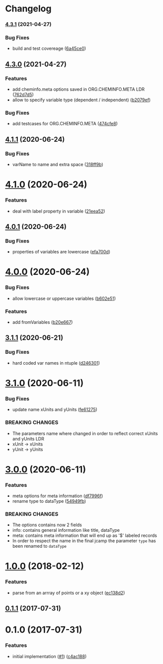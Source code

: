 # Changelog

### [4.3.1](https://www.github.com/cheminfo/convert-to-jcamp/compare/v4.3.0...v4.3.1) (2021-04-27)


### Bug Fixes

* build and test covereage ([6a45ce0](https://www.github.com/cheminfo/convert-to-jcamp/commit/6a45ce06fa51f7961413d95f1798f26cd1aeeda9))

## [4.3.0](https://github.com/cheminfo-js/convert-to-jcamp/compare/v4.1.1...v4.3.0) (2021-04-27)


### Features

* add cheminfo.meta options saved in ORG.CHEMINFO.META LDR ([762d7d5](https://github.com/cheminfo-js/convert-to-jcamp/commit/762d7d5655b375b4b6a21ae3536a058fa67f2047))
* allow to specify variable type (dependent / independent) ([b2079ef](https://github.com/cheminfo-js/convert-to-jcamp/commit/b2079ef1f9512bba7eee749f086f939986e5a26a))


### Bug Fixes

* add testcases for ORG.CHEMINFO.META ([474cfe8](https://github.com/cheminfo-js/convert-to-jcamp/commit/474cfe8ba58555e04e2191fb4cf8ade32ff31950))

## [4.1.1](https://github.com/cheminfo-js/convert-to-jcamp/compare/v4.1.0...v4.1.1) (2020-06-24)


### Bug Fixes

* varName to name and extra space ([318ff9b](https://github.com/cheminfo-js/convert-to-jcamp/commit/318ff9b0e143922db7d076f0bb56ec58acb26de2))



# [4.1.0](https://github.com/cheminfo-js/convert-to-jcamp/compare/v4.0.1...v4.1.0) (2020-06-24)


### Features

* deal with label property in variable ([21eea52](https://github.com/cheminfo-js/convert-to-jcamp/commit/21eea52537234dbc9b5c6401b303a19aaab7a9f9))



## [4.0.1](https://github.com/cheminfo-js/convert-to-jcamp/compare/v4.0.0...v4.0.1) (2020-06-24)


### Bug Fixes

* properties of variables are lowercase ([efa700d](https://github.com/cheminfo-js/convert-to-jcamp/commit/efa700d16dd8e64a59c09d6522014d9377e593e4))



# [4.0.0](https://github.com/cheminfo-js/convert-to-jcamp/compare/v3.1.1...v4.0.0) (2020-06-24)


### Bug Fixes

* allow lowercase or uppercase variables ([b602e51](https://github.com/cheminfo-js/convert-to-jcamp/commit/b602e51a3ceb967f0c6db8e9af89d7b19e13ad6c))


### Features

* add fromVariables ([b20e667](https://github.com/cheminfo-js/convert-to-jcamp/commit/b20e6678d1cde72c4c07cbcb42b9e651f827d62f))



## [3.1.1](https://github.com/cheminfo-js/convert-to-jcamp/compare/v3.1.0...v3.1.1) (2020-06-21)


### Bug Fixes

* hard coded var names in ntuple ([d246301](https://github.com/cheminfo-js/convert-to-jcamp/commit/d24630137c13fbc3b42aea07ab5004ed92430390))



# [3.1.0](https://github.com/cheminfo-js/convert-to-jcamp/compare/v3.0.0...v3.1.0) (2020-06-11)


### Bug Fixes

* update name xUnits and yUnits ([fe61275](https://github.com/cheminfo-js/convert-to-jcamp/commit/fe612753da6690137af0ea8a7da6591f72537170))


### BREAKING CHANGES

* The parameters name where changed in order to reflect correct
xUnits and yUnits LDR
* xUnit -> xUnits
* yUnit -> yUnits



# [3.0.0](https://github.com/cheminfo-js/convert-to-jcamp/compare/v2.0.1...v3.0.0) (2020-06-11)


### Features

* meta options for meta information ([df7996f](https://github.com/cheminfo-js/convert-to-jcamp/commit/df7996fa9323e9b837fb7c0c2c4d1367855d27fd))
* rename type to dataType ([54949fb](https://github.com/cheminfo-js/convert-to-jcamp/commit/54949fbc028c37b02ad770bcf91bc278272efad8))


### BREAKING CHANGES

* The options contains now 2 fields
* info: contains general information like title, dataType
* meta: contains meta information that will end up as '$' labeled records
* In order to respect the name in the final jcamp the
parameter `type` has been renamed to `dataType`



<a name="1.0.0"></a>
# [1.0.0](https://github.com/cheminfo-js/convert-to-jcamp/compare/v0.2.0...v1.0.0) (2018-02-12)


### Features

* parse from an arrray of points or a xy object ([ec138d2](https://github.com/cheminfo-js/convert-to-jcamp/commit/ec138d2))



<a name="0.1.1"></a>
## [0.1.1](https://github.com/cheminfo-js/convert-to-jcamp/compare/v0.1.0...v0.1.1) (2017-07-31)



<a name="0.1.0"></a>
# 0.1.0 (2017-07-31)


### Features

* initial implementation ([#1](https://github.com/cheminfo-js/convert-to-jcamp/issues/1)) ([c4ac188](https://github.com/cheminfo-js/convert-to-jcamp/commit/c4ac188))
